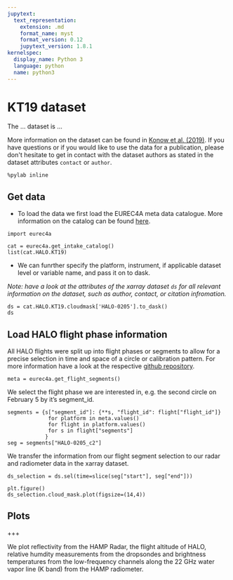 ```yaml
---
jupytext:
  text_representation:
    extension: .md
    format_name: myst
    format_version: 0.12
    jupytext_version: 1.8.1
kernelspec:
  display_name: Python 3
  language: python
  name: python3
---
```


# KT19 dataset

The ... dataset is ...

More information on the dataset can be found in [Konow et al. (2019)](https://doi.org/10.5194/essd-11-921-2019). If you have questions or if you would like to use the data for a publication, please don't hesitate to get in contact with the dataset authors as stated in the dataset attributes `contact` or `author`.

```{code-cell} ipython3
%pylab inline
```

## Get data
* To load the data we first load the EUREC4A meta data catalogue. More information on the catalog can be found [here](https://github.com/eurec4a/eurec4a-intake#eurec4a-intake-catalogue).

```{code-cell} ipython3
import eurec4a
```

```{code-cell} ipython3
cat = eurec4a.get_intake_catalog()
list(cat.HALO.KT19)
```

* We can funrther specify the platform, instrument, if applicable dataset level or variable name, and pass it on to dask.

*Note: have a look at the attributes of the xarray dataset `ds` for all relevant information on the dataset, such as author, contact, or citation infromation.*

```{code-cell} ipython3
ds = cat.HALO.KT19.cloudmask['HALO-0205'].to_dask()
ds
```

## Load HALO flight phase information
All HALO flights were split up into flight phases or segments to allow for a precise selection in time and space of a circle or calibration pattern. For more information have a look at the respective [github repository](https://github.com/eurec4a/halo-flight-phase-separation).

```{code-cell} ipython3
meta = eurec4a.get_flight_segments()
```

We select the flight phase we are interested in, e.g. the second circle on February 5 by it’s segment_id.

```{code-cell} ipython3
segments = {s["segment_id"]: {**s, "flight_id": flight["flight_id"]}
             for platform in meta.values()
             for flight in platform.values()
             for s in flight["segments"]
            }
seg = segments["HALO-0205_c2"]
```

We transfer the information from our flight segment selection to our radar and radiometer data in the xarray dataset.

```{code-cell} ipython3
ds_selection = ds.sel(time=slice(seg["start"], seg["end"]))
```

```{code-cell} ipython3
plt.figure()
ds_selection.cloud_mask.plot(figsize=(14,4))
```

## Plots

+++

We plot reflectivity from the HAMP Radar, the flight altitude of HALO, relative humdity measurements from the dropsondes and brightness temperatures from the low-frequency channels along the 22 GHz water vapor line (K band) from the HAMP radiometer.
